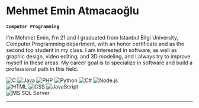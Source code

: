 # Mehmet Emin Atmacaoğlu

**`Computer Programming`**

I'm Mehmet Emin, I’m 21 and I graduated from Istanbul Bilgi University, Computer Programming department, with an honor certificate and as the second top student in my class. I am interested in software, as well as graphic design, video editing, and 3D modeling, and I always try to improve myself in these areas. My career goal is to specialize in software and build a professional path in this field.


![C](https://img.shields.io/badge/C-00599C?style=for-the-badge&logo=c&logoColor=white)
![Java](https://img.shields.io/badge/Java-007396?style=for-the-badge&logo=java&logoColor=white)
![PHP](https://img.shields.io/badge/PHP-777BB4?style=for-the-badge&logo=php&logoColor=white)
![Python](https://img.shields.io/badge/Python-3776AB?style=for-the-badge&logo=python&logoColor=white)
![C#](https://img.shields.io/badge/C%23-239120?style=for-the-badge&logo=sharp&logoColor=white)
![Node.js](https://img.shields.io/badge/Node.js-339933?style=for-the-badge&logo=node.js&logoColor=white)
<br>
![HTML](https://img.shields.io/badge/HTML-E34F26?style=for-the-badge&logo=html5&logoColor=white)
![CSS](https://img.shields.io/badge/CSS-1572B6?style=for-the-badge&logo=css3&logoColor=white)
![JavaScript](https://img.shields.io/badge/JavaScript-F7DF1E?style=for-the-badge&logo=javascript&logoColor=black)
<br>
![MS SQL Server](https://img.shields.io/badge/MSSQL-CC2927?style=for-the-badge&logo=microsoftsqlserver&logoColor=white)

---
